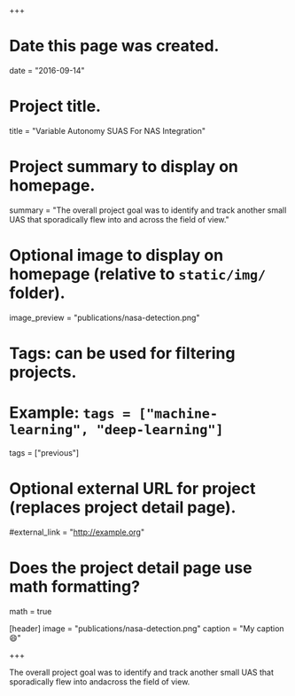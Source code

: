 +++
# Date this page was created.
date = "2016-09-14"

# Project title.
title = "Variable Autonomy SUAS For NAS Integration"

# Project summary to display on homepage.
summary = "The overall project goal was to identify and track another small UAS that sporadically flew into and across the field of view."

# Optional image to display on homepage (relative to `static/img/` folder).
image_preview = "publications/nasa-detection.png"

# Tags: can be used for filtering projects.
# Example: `tags = ["machine-learning", "deep-learning"]`
tags = ["previous"]

# Optional external URL for project (replaces project detail page).
#external_link = "http://example.org"

# Does the project detail page use math formatting?
math = true

[header]
image = "publications/nasa-detection.png"
caption = "My caption :smile:"

+++

The overall project goal was to identify and track another small UAS that sporadically flew into andacross  the  field  of  view. 



